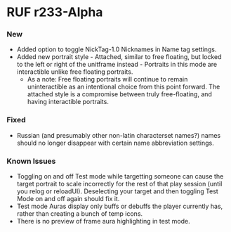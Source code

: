 # RUF r233-Alpha
### New
* Added option to toggle NickTag-1.0 Nicknames in Name tag settings.
* Added new portrait style - Attached, similar to free floating, but locked to the left or right of the unitframe instead - Portraits in this mode are interactible unlike free floating portraits.
	* As a note: Free floating portraits will continue to remain uninteractible as an intentional choice from this point forward. The attached style is a compromise between truly free-floating, and having interactible portraits.

### Fixed
* Russian (and presumably other non-latin characterset names?) names should no longer disappear with certain name abbreviation settings.

### Known Issues
* Toggling on and off Test mode while targetting someone can cause the target portrait to scale incorrectly for the rest of that play session (until you relog or reloadUI). Deselecting your target and then toggling Test Mode on and off again should fix it.
* Test mode Auras display only buffs or debuffs the player currently has, rather than creating a bunch of temp icons.
* There is no preview of frame aura highlighting in test mode.